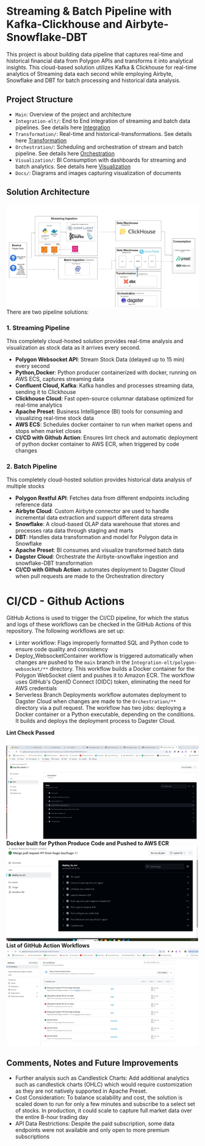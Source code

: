 # Streaming & Batch Pipeline with Kafka-Clickhouse and Airbyte-Snowflake-DBT
This project is about building data pipeline that captures real-time and historical financial data from Polygon APIs and transforms it into analytical insights. This cloud-based solution utilizes Kafka & Clickhouse for real-time analytics of Streaming data each second while employing Airbyte, Snowflake and DBT for batch processing and historical data analysis.  

## Project Structure
- `Main`: Overview of the project and architecture 
- `Integration-elt/`: End to End integration of streaming and batch data pipelines. See details here [Integration](/Integration-elt/README.md)
- `Transformation/`: Real-time and historical-transformations. See details here [Transformation](/Transformation/README.md)
- `Orchestration/`: Scheduling and orchestration of stream and batch pipeline. See details here [Orchestration](/Orchestration/README.md)
- `Visualization/`: BI Consumption with dashboards for streaming and batch analytics. See details here [Visualization](/Visualization/README.md) 
- `Docs/`: Diagrams and images capturing visualization of documents

## Solution Architecture
![solution architecture](/Docs/Polygon_Solution_Architecture.jpg)
There are two pipeline solutions:

### 1. Streaming Pipeline
This completely cloud-hosted solution provides real-time analysis and visualization as stock data as it arrives every second.
- **Polygon Websocket API**: Stream Stock Data (delayed up to 15 min) every second
- **Python,Docker**: Python producer containerized with docker, running on AWS ECS, captures streaming data
- **Confluent Cloud, Kafka**: Kafka handles and processes streaming data, sending it to Clickhouse
- **Clickhouse Cloud**: Fast open-source columnar database optimized for real-time analytics
- **Apache Preset**: Business Intelligence (BI) tools for consuming and visualizing real-time stock data
- **AWS ECS**: Schedules docker container to run when market opens and stops when market closes
- **CI/CD with Github Action**: Ensures lint check and automatic deployment of python docker container to AWS ECR, when triggered by code changes

### 2. Batch Pipeline
This completely cloud-hosted solution provides historical data analysis of multiple stocks
- **Polygon Restful API**: Fetches data from different endpoints including reference data
- **Airbyte Cloud**: Custom Airbyte connector are used to handle incremental data extraction and support different data streams
- **Snowflake**: A cloud-based OLAP data warehouse that stores and processes rata data through staging and marts
- **DBT**: Handles data transformation and model for Polygon data in Snowflake
- **Apache Preset**: BI consumes and visualize transformed batch data
- **Dagster Cloud**: Orchestrate the Airbyte-snowflake ingestion and snowflake-DBT transformation
- **CI/CD with Github Action**: automates deployment to Dagster Cloud when pull requests are made to the Orchestration directory

# CI/CD - Github Actions
GitHub Actions is used to trigger the CI/CD pipeline, for which the status and logs of these workflows can be checked in the GitHub Actions of this repository. The following workflows are set up:
- Linter workflow: Flags improperly formatted SQL and Python code to ensure code quality and consistency
- Deploy_WebsocketContainer workflow is triggered automatically when changes are pushed to the `main` branch in the `Integration-elt/polygon-websocket/**` directory. This workflow builds a Docker container for the Polygon WebSocket client and pushes it to Amazon ECR. The workflow uses GitHub's OpenID Connect (OIDC) token, eliminating the need for AWS credentials
- Serverless Branch Deployments workflow automates deployment to Dagster Cloud when changes are made to the `Orchestration/**` directory via a pull request. The workflow has two jobs: deploying a Docker container or a Python executable, depending on the conditions. It builds and deploys the deployment process to Dagster Cloud.

**Lint Check Passed**
![image](/Docs/CI-CD_Lintcheck_passed.jpg)
**Docker built for Python Produce Code and Pushed to AWS ECR**
![image](/Docs/CI-CD_CodedeployedtoECR.jpg)
**List of GitHub Action Workflows**
![image](/Docs/CI-CD_Github-Action-workflows.jpg)

## Comments, Notes and Future Improvements
- Further analysis such as Candlestick Charts: Add additional analytics such as candlestick charts (OHLC) which would require customization as they are not natively supported in Apache Preset. 
- Cost Consideration: To balance scalability and cost, the solution is scaled down to run for only a few minutes and subscribe to a select set of stocks. In production, it could scale to capture full market data over the entire 8-hour trading day
- API Data Restrictions: Despite the paid subscription, some data endpoints were not available and only open to more premium subscriptions
